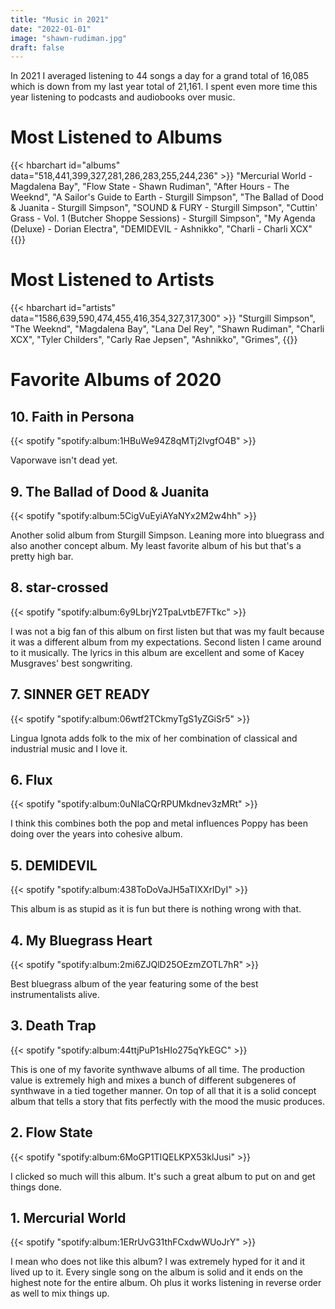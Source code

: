 ```yaml
---
title: "Music in 2021"
date: "2022-01-01"
image: "shawn-rudiman.jpg"
draft: false
---
```


In 2021 I averaged listening to 44 songs a day for a grand total of 16,085 which is down from my last year total of 21,161. I spent even more time this year listening to podcasts and audiobooks over music.
<!--more-->

# Most Listened to Albums

{{< hbarchart id="albums" data="518,441,399,327,281,286,283,255,244,236" >}}
"Mercurial World - Magdalena Bay",
"Flow State - Shawn Rudiman",
"After Hours -	The Weeknd",
"A Sailor's Guide to Earth - Sturgill Simpson",
"The Ballad of Dood & Juanita - Sturgill Simpson",
"SOUND & FURY - Sturgill Simpson",
"Cuttin' Grass - Vol. 1 (Butcher Shoppe Sessions) -	Sturgill Simpson",
"My Agenda (Deluxe) - Dorian Electra",
"DEMIDEVIL - Ashnikko",
"Charli - Charli XCX"
{{</hbarchart>}}

# Most Listened to Artists

{{< hbarchart id="artists" data="1586,639,590,474,455,416,354,327,317,300" >}}
"Sturgill Simpson",
"The Weeknd",
"Magdalena Bay",
"Lana Del Rey",
"Shawn Rudiman",
"Charli XCX",
"Tyler Childers",
"Carly Rae Jepsen",
"Ashnikko",
"Grimes",
{{</hbarchart>}}

# Favorite Albums of 2020

## 10. Faith in Persona 

{{< spotify "spotify:album:1HBuWe94Z8qMTj2IvgfO4B" >}}

Vaporwave isn't dead yet.

## 9. The Ballad of Dood & Juanita

{{< spotify "spotify:album:5CigVuEyiAYaNYx2M2w4hh" >}}

Another solid album from Sturgill Simpson. Leaning more into bluegrass and also another concept album. My least favorite album of his but that's a pretty high bar.

## 8. star-crossed

{{< spotify "spotify:album:6y9LbrjY2TpaLvtbE7FTkc" >}}

I was not a big fan of this album on first listen but that was my fault because it was a different album from my expectations. Second listen I came around to it musically. The lyrics in this album are excellent and some of Kacey Musgraves' best songwriting.

## 7. SINNER GET READY

{{< spotify "spotify:album:06wtf2TCkmyTgS1yZGiSr5" >}}

Lingua Ignota adds folk to the mix of her combination of classical and industrial music and I love it.

## 6. Flux

{{< spotify "spotify:album:0uNIaCQrRPUMkdnev3zMRt" >}}

I think this combines both the pop and metal influences Poppy has been doing over the years into cohesive album.

## 5. DEMIDEVIL

{{< spotify "spotify:album:438ToDoVaJH5aTIXXrlDyI" >}}

This album is as stupid as it is fun but there is nothing wrong with that.

## 4. My Bluegrass Heart

{{< spotify "spotify:album:2mi6ZJQlD25OEzmZOTL7hR" >}}

Best bluegrass album of the year featuring some of the best instrumentalists alive.

## 3. Death Trap

{{< spotify "spotify:album:44ttjPuP1sHIo275qYkEGC" >}}

This is one of my favorite synthwave albums of all time. The production value is extremely high and mixes a bunch of different subgeneres of synthwave in a tied together manner. On top of all that it is a solid concept album that tells a story that fits perfectly with the mood the music produces.

## 2. Flow State

{{< spotify "spotify:album:6MoGP1TIQELKPX53klJusi" >}}

I clicked so much will this album. It's such a great album to put on and get things done.

## 1. Mercurial World

{{< spotify "spotify:album:1ERrUvG31thFCxdwWUoJrY" >}}

I mean who does not like this album? I was extremely hyped for it and it lived up to it. Every single song on the album is solid and it ends on the highest note for the entire album. Oh plus it works listening in reverse order as well to mix things up.

